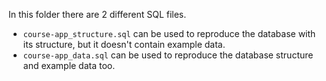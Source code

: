 In this folder there are 2 different SQL files.
- `course-app_structure.sql` can be used to reproduce the database with its structure, but it doesn't contain example data.
- `course-app_data.sql` can be used to reproduce the database structure and example data too.